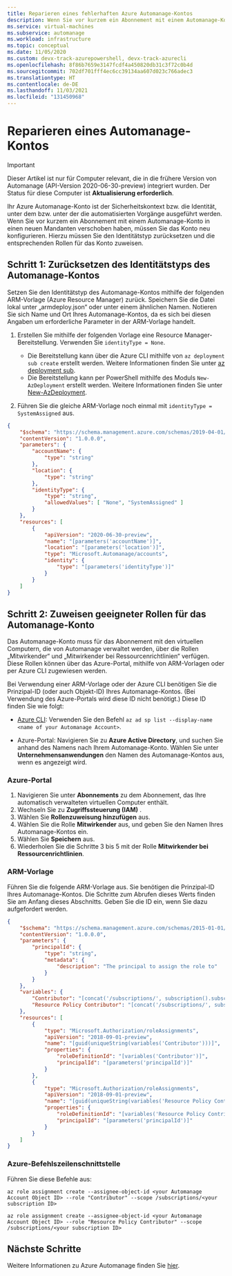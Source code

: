 ```yaml
---
title: Reparieren eines fehlerhaften Azure Automanage-Kontos
description: Wenn Sie vor kurzem ein Abonnement mit einem Automanage-Konto in einen neuen Mandanten verschoben haben, müssen Sie es neu konfigurieren. Dieser Artikel enthält eine entsprechende Anleitung.
ms.service: virtual-machines
ms.subservice: automanage
ms.workload: infrastructure
ms.topic: conceptual
ms.date: 11/05/2020
ms.custom: devx-track-azurepowershell, devx-track-azurecli
ms.openlocfilehash: 8f86b7659e3147fcdf4a450820db31c3f72c0b4d
ms.sourcegitcommit: 702df701fff4ec6cc39134aa607d023c766adec3
ms.translationtype: HT
ms.contentlocale: de-DE
ms.lasthandoff: 11/03/2021
ms.locfileid: "131450968"
---
```

# <a name="repair-an-automanage-account"></a>Reparieren eines Automanage-Kontos

> [!IMPORTANT]
> Dieser Artikel ist nur für Computer relevant, die in die frühere Version von Automanage (API-Version 2020-06-30-preview) integriert wurden. Der Status für diese Computer ist **Aktualisierung erforderlich**. 

Ihr Azure Automanage-Konto ist der Sicherheitskontext bzw. die Identität, unter dem bzw. unter der die automatisierten Vorgänge ausgeführt werden. Wenn Sie vor kurzem ein Abonnement mit einem Automanage-Konto in einen neuen Mandanten verschoben haben, müssen Sie das Konto neu konfigurieren. Hierzu müssen Sie den Identitätstyp zurücksetzen und die entsprechenden Rollen für das Konto zuweisen.

## <a name="step-1-reset-the-automanage-account-identity-type"></a>Schritt 1: Zurücksetzen des Identitätstyps des Automanage-Kontos
Setzen Sie den Identitätstyp des Automanage-Kontos mithilfe der folgenden ARM-Vorlage (Azure Resource Manager) zurück. Speichern Sie die Datei lokal unter „armdeploy.json“ oder unter einem ähnlichen Namen. Notieren Sie sich Name und Ort Ihres Automanage-Kontos, da es sich bei diesen Angaben um erforderliche Parameter in der ARM-Vorlage handelt.

1. Erstellen Sie mithilfe der folgenden Vorlage eine Resource Manager-Bereitstellung. Verwenden Sie `identityType = None`.
    * Die Bereitstellung kann über die Azure CLI mithilfe von `az deployment sub create` erstellt werden. Weitere Informationen finden Sie unter [az deployment sub](/cli/azure/deployment/sub).
    * Die Bereitstellung kann per PowerShell mithilfe des Moduls `New-AzDeployment` erstellt werden. Weitere Informationen finden Sie unter [New-AzDeployment](/powershell/module/az.resources/new-azdeployment).

1. Führen Sie die gleiche ARM-Vorlage noch einmal mit `identityType = SystemAssigned` aus.

```json
{
    "$schema": "https://schema.management.azure.com/schemas/2019-04-01/deploymentTemplate.json#",
    "contentVersion": "1.0.0.0",
    "parameters": {
        "accountName": {
            "type": "string"
        },
        "location": {
            "type": "string"
        },
        "identityType": {
            "type": "string",
            "allowedValues": [ "None", "SystemAssigned" ]
        }
    },
    "resources": [
        {
            "apiVersion": "2020-06-30-preview",
            "name": "[parameters('accountName')]",
            "location": "[parameters('location')]",
            "type": "Microsoft.Automanage/accounts",
            "identity": {
                "type": "[parameters('identityType')]"
            }
        }
    ]
}

```

## <a name="step-2-assign-appropriate-roles-for-the-automanage-account"></a>Schritt 2: Zuweisen geeigneter Rollen für das Automanage-Konto
Das Automanage-Konto muss für das Abonnement mit den virtuellen Computern, die von Automanage verwaltet werden, über die Rollen „Mitwirkender“ und „Mitwirkender bei Ressourcenrichtlinien“ verfügen. Diese Rollen können über das Azure-Portal, mithilfe von ARM-Vorlagen oder per Azure CLI zugewiesen werden.

Bei Verwendung einer ARM-Vorlage oder der Azure CLI benötigen Sie die Prinzipal-ID (oder auch Objekt-ID) Ihres Automanage-Kontos. (Bei Verwendung des Azure-Portals wird diese ID nicht benötigt.) Diese ID finden Sie wie folgt:

- [Azure CLI](/cli/azure/ad/sp): Verwenden Sie den Befehl `az ad sp list --display-name <name of your Automanage Account>`.

- Azure-Portal: Navigieren Sie zu **Azure Active Directory**, und suchen Sie anhand des Namens nach Ihrem Automanage-Konto. Wählen Sie unter **Unternehmensanwendungen** den Namen des Automanage-Kontos aus, wenn es angezeigt wird.

### <a name="azure-portal"></a>Azure-Portal
1. Navigieren Sie unter **Abonnements** zu dem Abonnement, das Ihre automatisch verwalteten virtuellen Computer enthält.
1. Wechseln Sie zu **Zugriffssteuerung (IAM)** .
1. Wählen Sie **Rollenzuweisung hinzufügen** aus.
1. Wählen Sie die Rolle **Mitwirkender** aus, und geben Sie den Namen Ihres Automanage-Kontos ein.
1. Wählen Sie **Speichern** aus.
1. Wiederholen Sie die Schritte 3 bis 5 mit der Rolle **Mitwirkender bei Ressourcenrichtlinien**.

### <a name="arm-template"></a>ARM-Vorlage
Führen Sie die folgende ARM-Vorlage aus. Sie benötigen die Prinzipal-ID Ihres Automanage-Kontos. Die Schritte zum Abrufen dieses Werts finden Sie am Anfang dieses Abschnitts. Geben Sie die ID ein, wenn Sie dazu aufgefordert werden.

```json
{
    "$schema": "https://schema.management.azure.com/schemas/2015-01-01/deploymentTemplate.json#",
    "contentVersion": "1.0.0.0",
    "parameters": {
        "principalId": {
            "type": "string",
            "metadata": {
                "description": "The principal to assign the role to"
            }
        }
    },
    "variables": {
        "Contributor": "[concat('/subscriptions/', subscription().subscriptionId, '/providers/Microsoft.Authorization/roleDefinitions/', 'b24988ac-6180-42a0-ab88-20f7382dd24c')]",
        "Resource Policy Contributor": "[concat('/subscriptions/', subscription().subscriptionId, '/providers/Microsoft.Authorization/roleDefinitions/', '36243c78-bf99-498c-9df9-86d9f8d28608')]"
    },
    "resources": [
        {
            "type": "Microsoft.Authorization/roleAssignments",
            "apiVersion": "2018-09-01-preview",
            "name": "[guid(uniqueString(variables('Contributor')))]",
            "properties": {
                "roleDefinitionId": "[variables('Contributor')]",
                "principalId": "[parameters('principalId')]"
            }
        },
        {
            "type": "Microsoft.Authorization/roleAssignments",
            "apiVersion": "2018-09-01-preview",
            "name": "[guid(uniqueString(variables('Resource Policy Contributor')))]",
            "properties": {
                "roleDefinitionId": "[variables('Resource Policy Contributor')]",
                "principalId": "[parameters('principalId')]"
            }
        }
    ]
}
```

### <a name="azure-cli"></a>Azure-Befehlszeilenschnittstelle
Führen Sie diese Befehle aus:

```azurecli
az role assignment create --assignee-object-id <your Automanage Account Object ID> --role "Contributor" --scope /subscriptions/<your subscription ID>

az role assignment create --assignee-object-id <your Automanage Account Object ID> --role "Resource Policy Contributor" --scope /subscriptions/<your subscription ID>
```

## <a name="next-steps"></a>Nächste Schritte
Weitere Informationen zu Azure Automanage finden Sie [hier](./automanage-virtual-machines.md).
